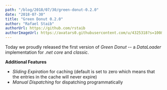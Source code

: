 ```yaml
---
path: "/blog/2018/07/30/green-donut-0.2.0"
date: "2018-07-30"
title: "Green Donut 0.2.0"
author: "Rafael Staib"
authorUrl: https://github.com/rstaib
authorImageUrl: https://avatars0.githubusercontent.com/u/4325318?s=100&v=4
---
```


Today we proudly released the first version of _Green Donut_ -- a _DataLoader_ implementation for _.net core_ and _classic_.

**Additional Features**

- _Sliding Expiration_ for caching (default is set to zero which means that the entries in the cache will never expire)
- _Manual Dispatching_ for dispatching programmatically
